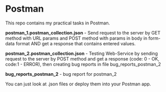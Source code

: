 # Postman

This repo contains my practical tasks in Postman.

<b>postman_1.postman_collection.json</b> - Send request to the server by GET method with URL params and POST method with params in body in form-data format AND get a response that contains entered values.

<b>postman_2.postman_collection.json</b> - Testing Web-Service by sending request to the server by POST method and get a response (code: 0 - OK, code:1 - ERROR), then creating bug reports in file bug_reports_postman_2

<b>bug_reports_postman_2</b> - bug report for postman_2


You can just look at .json files or deploy them into your Postman app. 
